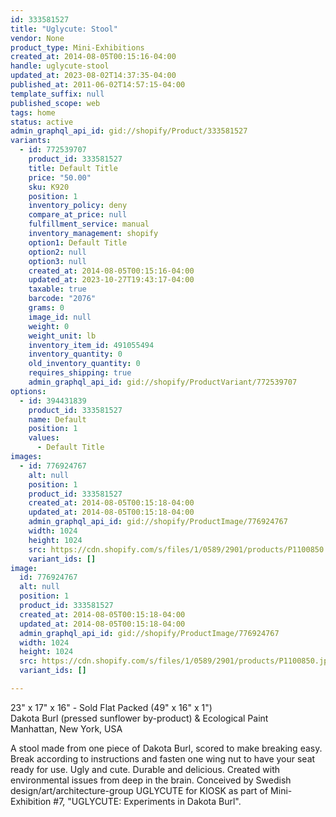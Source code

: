 ```yaml
---
id: 333581527
title: "Uglycute: Stool"
vendor: None
product_type: Mini-Exhibitions
created_at: 2014-08-05T00:15:16-04:00
handle: uglycute-stool
updated_at: 2023-08-02T14:37:35-04:00
published_at: 2011-06-02T14:57:15-04:00
template_suffix: null
published_scope: web
tags: home
status: active
admin_graphql_api_id: gid://shopify/Product/333581527
variants:
  - id: 772539707
    product_id: 333581527
    title: Default Title
    price: "50.00"
    sku: K920
    position: 1
    inventory_policy: deny
    compare_at_price: null
    fulfillment_service: manual
    inventory_management: shopify
    option1: Default Title
    option2: null
    option3: null
    created_at: 2014-08-05T00:15:16-04:00
    updated_at: 2023-10-27T19:43:17-04:00
    taxable: true
    barcode: "2076"
    grams: 0
    image_id: null
    weight: 0
    weight_unit: lb
    inventory_item_id: 491055494
    inventory_quantity: 0
    old_inventory_quantity: 0
    requires_shipping: true
    admin_graphql_api_id: gid://shopify/ProductVariant/772539707
options:
  - id: 394431839
    product_id: 333581527
    name: Default
    position: 1
    values:
      - Default Title
images:
  - id: 776924767
    alt: null
    position: 1
    product_id: 333581527
    created_at: 2014-08-05T00:15:18-04:00
    updated_at: 2014-08-05T00:15:18-04:00
    admin_graphql_api_id: gid://shopify/ProductImage/776924767
    width: 1024
    height: 1024
    src: https://cdn.shopify.com/s/files/1/0589/2901/products/P1100850.jpeg?v=1407212118
    variant_ids: []
image:
  id: 776924767
  alt: null
  position: 1
  product_id: 333581527
  created_at: 2014-08-05T00:15:18-04:00
  updated_at: 2014-08-05T00:15:18-04:00
  admin_graphql_api_id: gid://shopify/ProductImage/776924767
  width: 1024
  height: 1024
  src: https://cdn.shopify.com/s/files/1/0589/2901/products/P1100850.jpeg?v=1407212118
  variant_ids: []

---
```


23" x 17" x 16" - Sold Flat Packed (49" x 16" x 1")  
Dakota Burl (pressed sunflower by-product) & Ecological Paint  
Manhattan, New York, USA

A stool made from one piece of Dakota Burl, scored to make breaking easy. Break according to instructions and fasten one wing nut to have your seat ready for use. Ugly and cute. Durable and delicious. Created with environmental issues from deep in the brain. Conceived by Swedish design/art/architecture-group UGLYCUTE for KIOSK as part of Mini-Exhibition #7, "UGLYCUTE: Experiments in Dakota Burl".